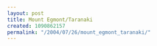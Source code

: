 ```yaml
---
layout: post
title: Mount Egmont/Taranaki
created: 1090862157
permalink: "/2004/07/26/mount_egmont_taranaki/"
---
```


